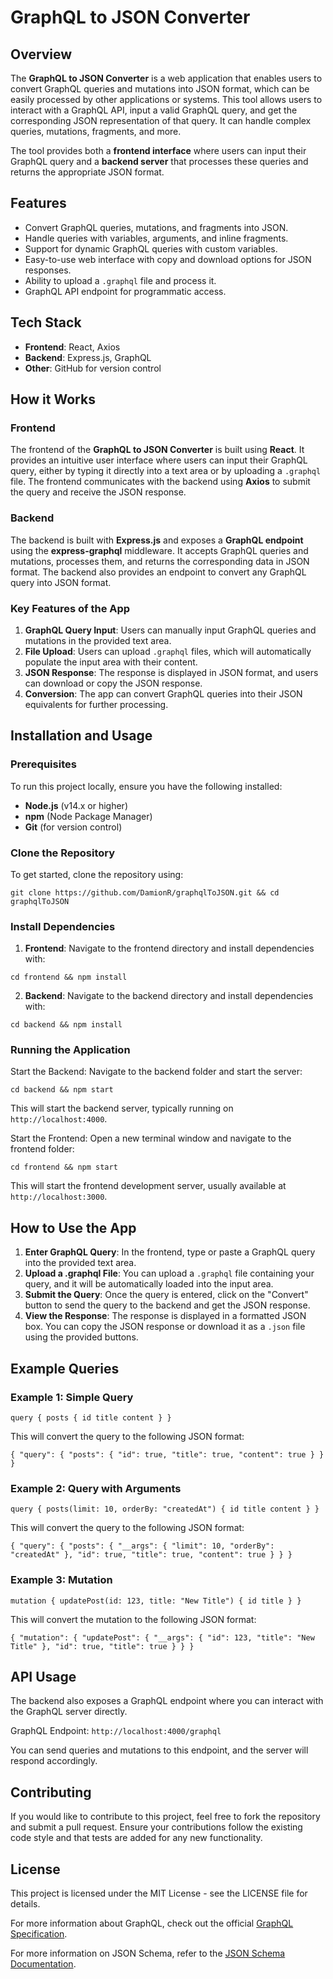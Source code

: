 # GraphQL to JSON Converter

## Overview

The **GraphQL to JSON Converter** is a web application that enables users to convert GraphQL queries and mutations into JSON format, which can be easily processed by other applications or systems. This tool allows users to interact with a GraphQL API, input a valid GraphQL query, and get the corresponding JSON representation of that query. It can handle complex queries, mutations, fragments, and more.

The tool provides both a **frontend interface** where users can input their GraphQL query and a **backend server** that processes these queries and returns the appropriate JSON format.

## Features

- Convert GraphQL queries, mutations, and fragments into JSON.
- Handle queries with variables, arguments, and inline fragments.
- Support for dynamic GraphQL queries with custom variables.
- Easy-to-use web interface with copy and download options for JSON responses.
- Ability to upload a `.graphql` file and process it.
- GraphQL API endpoint for programmatic access.

## Tech Stack

- **Frontend**: React, Axios
- **Backend**: Express.js, GraphQL
- **Other**: GitHub for version control

## How it Works

### Frontend

The frontend of the **GraphQL to JSON Converter** is built using **React**. It provides an intuitive user interface where users can input their GraphQL query, either by typing it directly into a text area or by uploading a `.graphql` file. The frontend communicates with the backend using **Axios** to submit the query and receive the JSON response.

### Backend

The backend is built with **Express.js** and exposes a **GraphQL endpoint** using the **express-graphql** middleware. It accepts GraphQL queries and mutations, processes them, and returns the corresponding data in JSON format. The backend also provides an endpoint to convert any GraphQL query into JSON format.

### Key Features of the App

1. **GraphQL Query Input**: Users can manually input GraphQL queries and mutations in the provided text area.
2. **File Upload**: Users can upload `.graphql` files, which will automatically populate the input area with their content.
3. **JSON Response**: The response is displayed in JSON format, and users can download or copy the JSON response.
4. **Conversion**: The app can convert GraphQL queries into their JSON equivalents for further processing.

## Installation and Usage

### Prerequisites

To run this project locally, ensure you have the following installed:

- **Node.js** (v14.x or higher)
- **npm** (Node Package Manager)
- **Git** (for version control)

### Clone the Repository

To get started, clone the repository using:

`git clone https://github.com/DamionR/graphqlToJSON.git && cd graphqlToJSON`

### Install Dependencies

1. **Frontend**: Navigate to the frontend directory and install dependencies with:

`cd frontend && npm install`

2. **Backend**: Navigate to the backend directory and install dependencies with:

`cd backend && npm install`

### Running the Application

Start the Backend: Navigate to the backend folder and start the server:

`cd backend && npm start`

This will start the backend server, typically running on `http://localhost:4000`.

Start the Frontend: Open a new terminal window and navigate to the frontend folder:

`cd frontend && npm start`

This will start the frontend development server, usually available at `http://localhost:3000`.

## How to Use the App

1. **Enter GraphQL Query**: In the frontend, type or paste a GraphQL query into the provided text area.
2. **Upload a .graphql File**: You can upload a `.graphql` file containing your query, and it will be automatically loaded into the input area.
3. **Submit the Query**: Once the query is entered, click on the "Convert" button to send the query to the backend and get the JSON response.
4. **View the Response**: The response is displayed in a formatted JSON box. You can copy the JSON response or download it as a `.json` file using the provided buttons.

## Example Queries

### Example 1: Simple Query

`query { posts { id title content } }`

This will convert the query to the following JSON format:

`{ "query": { "posts": { "id": true, "title": true, "content": true } } }`

### Example 2: Query with Arguments

`query { posts(limit: 10, orderBy: "createdAt") { id title content } }`

This will convert the query to the following JSON format:

`{ "query": { "posts": { "__args": { "limit": 10, "orderBy": "createdAt" }, "id": true, "title": true, "content": true } } }`

### Example 3: Mutation

`mutation { updatePost(id: 123, title: "New Title") { id title } }`

This will convert the mutation to the following JSON format:

`{ "mutation": { "updatePost": { "__args": { "id": 123, "title": "New Title" }, "id": true, "title": true } } }`

## API Usage

The backend also exposes a GraphQL endpoint where you can interact with the GraphQL server directly.

GraphQL Endpoint: `http://localhost:4000/graphql`

You can send queries and mutations to this endpoint, and the server will respond accordingly.

## Contributing

If you would like to contribute to this project, feel free to fork the repository and submit a pull request. Ensure your contributions follow the existing code style and that tests are added for any new functionality.

## License

This project is licensed under the MIT License - see the LICENSE file for details.

For more information about GraphQL, check out the official [GraphQL Specification](https://spec.graphql.org/October2021/).

For more information on JSON Schema, refer to the [JSON Schema Documentation](https://json-schema.org/draft/2020-12/json-schema-core).
